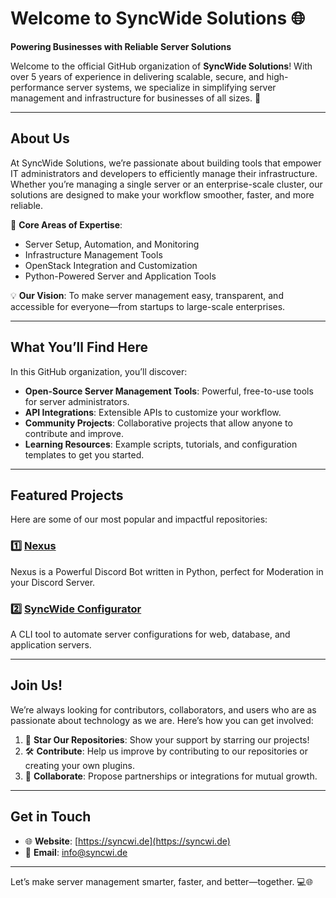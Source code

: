 # Welcome to SyncWide Solutions 🌐

**Powering Businesses with Reliable Server Solutions**

Welcome to the official GitHub organization of **SyncWide Solutions**! With over 5 years of experience in delivering scalable, secure, and high-performance server systems, we specialize in simplifying server management and infrastructure for businesses of all sizes. 🚀

---

## About Us

At SyncWide Solutions, we’re passionate about building tools that empower IT administrators and developers to efficiently manage their infrastructure. Whether you’re managing a single server or an enterprise-scale cluster, our solutions are designed to make your workflow smoother, faster, and more reliable.

🔑 **Core Areas of Expertise**:
- Server Setup, Automation, and Monitoring
- Infrastructure Management Tools
- OpenStack Integration and Customization
- Python-Powered Server and Application Tools

💡 **Our Vision**:
To make server management easy, transparent, and accessible for everyone—from startups to large-scale enterprises.

---

## What You’ll Find Here

In this GitHub organization, you’ll discover:
- **Open-Source Server Management Tools**: Powerful, free-to-use tools for server administrators.
- **API Integrations**: Extensible APIs to customize your workflow.
- **Community Projects**: Collaborative projects that allow anyone to contribute and improve.
- **Learning Resources**: Example scripts, tutorials, and configuration templates to get you started.

---

## Featured Projects

Here are some of our most popular and impactful repositories:

### 1️⃣ **[Nexus](https://github.com/SyncWide-Solutions/Nexus)**
Nexus is a Powerful Discord Bot written in Python, perfect for Moderation in your Discord Server.

### 2️⃣ **[SyncWide Configurator](https://github.com/SyncWide-Solutions/SyncWide-Configurator)**
A CLI tool to automate server configurations for web, database, and application servers.

---

## Join Us!

We’re always looking for contributors, collaborators, and users who are as passionate about technology as we are. Here’s how you can get involved:
1. 🌟 **Star Our Repositories**: Show your support by starring our projects!
2. 🛠️ **Contribute**: Help us improve by contributing to our repositories or creating your own plugins.
3. 📢 **Collaborate**: Propose partnerships or integrations for mutual growth.

---

## Get in Touch

- 🌐 **Website**: [https://syncwi.de](https://syncwi.de)
- 📧 **Email**: [info@syncwi.de](mailto:info@syncwi.de)

---

Let’s make server management smarter, faster, and better—together. 💻🌐
